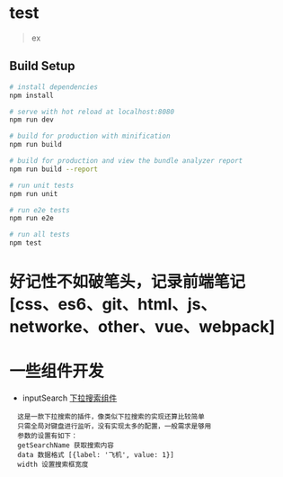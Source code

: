 # test

> ex

## Build Setup

``` bash
# install dependencies
npm install

# serve with hot reload at localhost:8080
npm run dev

# build for production with minification
npm run build

# build for production and view the bundle analyzer report
npm run build --report

# run unit tests
npm run unit

# run e2e tests
npm run e2e

# run all tests
npm test
```
# 好记性不如破笔头，记录前端笔记 [css、es6、git、html、js、networke、other、vue、webpack]
# 一些组件开发
  - inputSearch  [下拉搜索组件](http://chuantu.biz/t6/289/1524029920x-1404793244.gif)
```
  这是一款下拉搜索的插件，像类似下拉搜索的实现还算比较简单
  只需全局对键盘进行监听，没有实现太多的配置，一般需求是够用
  参数的设置有如下：
  getSearchName 获取搜索内容
  data 数据格式 [{label: '飞机', value: 1}]
  width 设置搜索框宽度
```